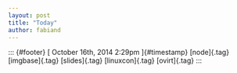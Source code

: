 ```yaml
---
layout: post
title: "Today"
author: fabiand
---
```



[](https://fedorapeople.org/~fabiand/slides/2014-10-Where_Node_can_be_going_from_10000_ft.pdf%20)

::: {#footer}
[ October 16th, 2014 2:29pm ]{#timestamp} [node]{.tag} [imgbase]{.tag}
[slides]{.tag} [linuxcon]{.tag} [ovirt]{.tag}
:::
